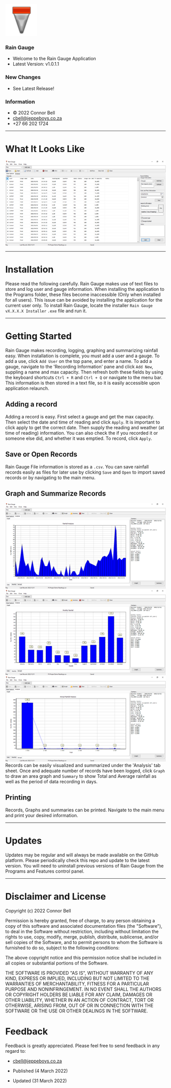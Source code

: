 ![Logo](Untitled-2.png)
### Rain Gauge 
- Welcome to the Rain Gauge Application
- Latest Version: v1.0.1.1 
### New Changes
- See Latest Release! 
### Information
- © 2022 Connor Bell
- cbell@jeppeboys.co.za 
- +27 66 202 1724
***
# What It Looks Like
![Screenshot](Screenshot1.png)
***
# Installation
Please read the following carefully. 
Rain Gauge makes use of text files to store and log user and gauge information. When installing the application to the Programs folder, these files become inaccessible (Only when installed for all users). This issue can be avoided by installing the application for the current user only. 
To install Rain Gauge, locate the installer `Rain Gauge vX.X.X.X Installer` `.exe` file and run it. 

***
 
# Getting Started 
Rain Gauge makes recording, logging, graphing and summarizing rainfall easy. When installation is complete, you must add a user and a gauge. To add a use, click `Add User` on the top pane, and enter a name. To add a gauge, navigate to the 'Recording Information' pane and click `Add New`, suppling a name and max capacity. Then refresh both these fields by using the keyboard shortcuts `Ctrl + R` and `Ctrl + Q` or navigate to the menu bar. This information is then stored in a text file, so it is easily accessible upon application relaunch. 
## Adding a record
Adding a record is easy. First select a gauge and get the max capacity. Then select the date and time of reading and click `Apply`. It is important to click apply to get the correct date. Then supply the reading and weather (at time of reading) information. You can also check the if you recorded it or someone else did, and whether it was emptied. To record, click `Apply`. 

## Save or Open Records
Rain Gauge File information is stored as a `.csv`. You can save rainfall records easily as files for later use by clicking `Save` and `Open` to import saved records or by navigating to the main menu. 

## Graph and Summarize Records
![Graph1](Screenshot3.png) ![Graph2](Screenshot4.png) ![Graph3](Screenshot5.png)
Records can be easily visualized and summarized under the 'Analysis' tab sheet. Once and adequate number of records have been logged, click `Graph` to draw an area graph and `Summary` to show Total and Average rainfall as well as the period of data recording in days. 

## Printing
Records, Graphs and summaries can be printed. Navigate to the main menu and print your desired information.

***

# Updates
Updates may be regular and will always be made available on the GitHub platform. Please periodically check this repo and update to the latest version. You will need to uninstall previous versions of Rain Gauge from the Programs and Features control panel. 

***

# Disclaimer and License
Copyright (c) 2022 Connor Bell 

Permission is hereby granted, free of charge, to any person obtaining a copy
of this software and associated documentation files (the "Software"), to deal
in the Software without restriction, including without limitation the rights
to use, copy, modify, merge, publish, distribute, sublicense, and/or sell
copies of the Software, and to permit persons to whom the Software is
furnished to do so, subject to the following conditions:

The above copyright notice and this permission notice shall be included in all
copies or substantial portions of the Software.

THE SOFTWARE IS PROVIDED "AS IS", WITHOUT WARRANTY OF ANY KIND, EXPRESS OR
IMPLIED, INCLUDING BUT NOT LIMITED TO THE WARRANTIES OF MERCHANTABILITY,
FITNESS FOR A PARTICULAR PURPOSE AND NONINFRINGEMENT. IN NO EVENT SHALL THE
AUTHORS OR COPYRIGHT HOLDERS BE LIABLE FOR ANY CLAIM, DAMAGES OR OTHER
LIABILITY, WHETHER IN AN ACTION OF CONTRACT, TORT OR OTHERWISE, ARISING FROM,
OUT OF OR IN CONNECTION WITH THE SOFTWARE OR THE USE OR OTHER DEALINGS IN THE
SOFTWARE.

# Feedback
Feedback is greatly appreciated. Please feel free to send feedback in any regard to: 
- cbell@jeppeboys.co.za

- Published (4 March 2022)
- Updated (31 March 2022)
